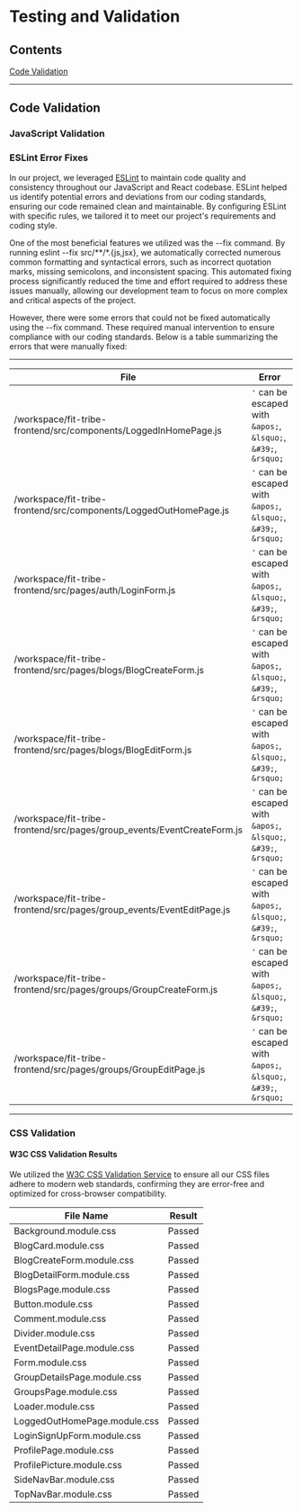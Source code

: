 # Testing and Validation

## Contents

[Code Validation](#code-validation)


---

## Code Validation

### JavaScript Validation

### ESLint Error Fixes

In our project, we leveraged [ESLint](https://eslint.org/) to maintain code quality and consistency throughout our JavaScript and React codebase. ESLint helped us identify potential errors and deviations from our coding standards, ensuring our code remained clean and maintainable. By configuring ESLint with specific rules, we tailored it to meet our project's requirements and coding style.

One of the most beneficial features we utilized was the --fix command. By running eslint --fix src/**/*.{js,jsx}, we automatically corrected numerous common formatting and syntactical errors, such as incorrect quotation marks, missing semicolons, and inconsistent spacing. This automated fixing process significantly reduced the time and effort required to address these issues manually, allowing our development team to focus on more complex and critical aspects of the project.

However, there were some errors that could not be fixed automatically using the --fix command. These required manual intervention to ensure compliance with our coding standards. Below is a table summarizing the errors that were manually fixed:

---

| **File**                                 | **Error**                                                                                      | **Fix**                                                                                                                                   | **Result** |
|------------------------------------------|------------------------------------------------------------------------------------------------|-------------------------------------------------------------------------------------------------------------------------------------------|------------|
| /workspace/fit-tribe-frontend/src/components/LoggedInHomePage.js | `'` can be escaped with `&apos;`, `&lsquo;`, `&#39;`, `&rsquo;`                                  | Escaped characters using `&apos;`                                                                                                         | Passed     |
| /workspace/fit-tribe-frontend/src/components/LoggedOutHomePage.js | `'` can be escaped with `&apos;`, `&lsquo;`, `&#39;`, `&rsquo;`                                  | Escaped characters using `&apos;`                                                                                                         | Passed     |
| /workspace/fit-tribe-frontend/src/pages/auth/LoginForm.js | `'` can be escaped with `&apos;`, `&lsquo;`, `&#39;`, `&rsquo;`                                  | Escaped characters using `&apos;`                                                                                                         | Passed     |
| /workspace/fit-tribe-frontend/src/pages/blogs/BlogCreateForm.js | `'` can be escaped with `&apos;`, `&lsquo;`, `&#39;`, `&rsquo;`                                  | Escaped characters using `&apos;`                                                                                                         | Passed     |
| /workspace/fit-tribe-frontend/src/pages/blogs/BlogEditForm.js | `'` can be escaped with `&apos;`, `&lsquo;`, `&#39;`, `&rsquo;`                                  | Escaped characters using `&apos;`                                                                                                         | Passed     |
| /workspace/fit-tribe-frontend/src/pages/group_events/EventCreateForm.js | `'` can be escaped with `&apos;`, `&lsquo;`, `&#39;`, `&rsquo;`                                  | Escaped characters using `&apos;`                                                                                                         | Passed     |
| /workspace/fit-tribe-frontend/src/pages/group_events/EventEditPage.js | `'` can be escaped with `&apos;`, `&lsquo;`, `&#39;`, `&rsquo;`                                  | Escaped characters using `&apos;`                                                                                                         | Passed     |
| /workspace/fit-tribe-frontend/src/pages/groups/GroupCreateForm.js | `'` can be escaped with `&apos;`, `&lsquo;`, `&#39;`, `&rsquo;`                                  | Escaped characters using `&apos;`                                                                                                         | Passed     |
| /workspace/fit-tribe-frontend/src/pages/groups/GroupEditPage.js | `'` can be escaped with `&apos;`, `&lsquo;`, `&#39;`, `&rsquo;`                                  | Escaped characters using `&apos;`                                                                                                         | Passed     |

---

### CSS Validation

#### W3C CSS Validation Results

We utilized the [W3C CSS Validation Service](https://jigsaw.w3.org/css-validator/#validate_by_input) to ensure all our CSS files adhere to modern web standards, confirming they are error-free and optimized for cross-browser compatibility.

| File Name                     | Result |
|-------------------------------|--------|
| Background.module.css         | Passed |
| BlogCard.module.css           | Passed |
| BlogCreateForm.module.css     | Passed |
| BlogDetailForm.module.css     | Passed |
| BlogsPage.module.css          | Passed |
| Button.module.css             | Passed |
| Comment.module.css            | Passed |
| Divider.module.css            | Passed |
| EventDetailPage.module.css    | Passed |
| Form.module.css               | Passed |
| GroupDetailsPage.module.css   | Passed |
| GroupsPage.module.css         | Passed |
| Loader.module.css             | Passed |
| LoggedOutHomePage.module.css  | Passed |
| LoginSignUpForm.module.css    | Passed |
| ProfilePage.module.css        | Passed |
| ProfilePicture.module.css     | Passed |
| SideNavBar.module.css         | Passed |
| TopNavBar.module.css          | Passed |
